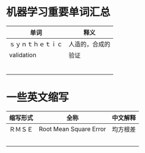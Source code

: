 # 机器学习重要单词汇总

| 单词               | 释义           |
| ------------------ | -------------- |
| ｓｙｎｔｈｅｔｉｃ | 人造的，合成的 |
| validation         | 验证           |
|                    |                |
|                    |                |
|                    |                |
|                    |                |
|                    |                |
|                    |                |

# 一些英文缩写

| 缩写形式 | 全称                   | 中文解释 |
| -------- | ---------------------- | -------- |
| ＲＭＳＥ | Root Mean Square Error | 均方根差 |
|          |                        |          |
|          |                        |          |
|          |                        |          |
|          |                        |          |
|          |                        |          |

